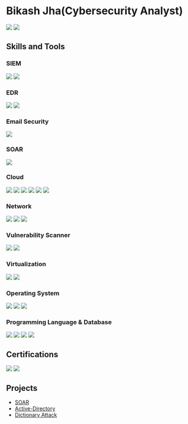 # Bikash Jha(Cybersecurity Analyst)
<a href="https://linkedin.com/in/bikashjhatech/"><img src="https://img.shields.io/badge/-LinkedIn-0072b1?&style=for-the-badge&logo=linkedin&logoColor=white" /></a>
<a href="https://medium.com/@bikashjhatech"><img src="https://img.shields.io/badge/-Medium-12100E?&style=for-the-badge&logo=medium&logoColor=white" /></a>

## Skills and Tools

### SIEM
<div>
  <img src="https://img.shields.io/badge/-Splunk-FD746C?style=for-the-badge&logo=Splunk&logoColor=white" />

  <img src="https://img.shields.io/badge/-QRadar-1A1A1A?&style=for-the-badge&logo=IBM&logoColor=white" />
</div>

### EDR
<div>
  <img src="https://img.shields.io/badge/-CrowdStrike-FC6047?&style=for-the-badge&logo=CrowdStrike&logoColor=white" />
  <img src="https://img.shields.io/badge/-SentinelOne-8E2DE2?style=for-the-badge&logo=SentinelOne&logoColor=white" />

</div>

### Email Security
<div>
  <img src="https://img.shields.io/badge/-Proofpoint-000000?style=for-the-badge&logo=Proofpoint&logoColor=white" />
</div>

### SOAR
<div>
  <img src="https://img.shields.io/badge/-Tines-6a0dad?style=for-the-badge&logo=Tines&logoColor=white" />
</div>

### Cloud
<div>
  <img src="https://img.shields.io/badge/-Azure-0078D4?&style=for-the-badge&logo=Microsoft-Azure&logoColor=white" />

  <img src="https://img.shields.io/badge/-AWS-232F3E?&style=for-the-badge&logo=Amazon-AWS&logoColor=white" />

 <img src="https://img.shields.io/badge/-Docker-2496ED?&style=for-the-badge&logo=Docker&logoColor=white" />

  <img src="https://img.shields.io/badge/-Kubernetes-326CE5?&style=for-the-badge&logo=kubernetes&logoColor=white" />

  <img src="https://img.shields.io/badge/-Ansible-EE0000?&style=for-the-badge&logo=Ansible&logoColor=white" />

  <img src="https://img.shields.io/badge/-Terraform-7F5AB6?&style=for-the-badge&logo=Terraform&logoColor=white" />

</div>

### Network
<div>
  <img src="https://img.shields.io/badge/-Wireshark-1679A7?&style=for-the-badge&logo=Wireshark&logoColor=white" />
  <img src="https://img.shields.io/badge/-FortiGate-EE3124?style=for-the-badge&logo=Fortinet&logoColor=white" />
  <img src="https://img.shields.io/badge/-Nmap-000000?style=for-the-badge&logo=Nmap&logoColor=white" />

</div>

### Vulnerability Scanner
<div>
  <img src="https://img.shields.io/badge/-Tenable-00605E?style=for-the-badge&logo=Tenable&logoColor=white" />
  <img src="https://img.shields.io/badge/-Acunetix-000000?style=for-the-badge&logo=Acunetix&logoColor=white" />
</div>

### Virtualization
<div>
  <img src="https://img.shields.io/badge/-VirtualBox-183A61?style=for-the-badge&logo=VirtualBox&logoColor=white" />
  <img src="https://img.shields.io/badge/-Kali_Linux-557C94?style=for-the-badge&logo=Kali-Linux&logoColor=white" />
</div>

### Operating System
<div>
  <img src="https://img.shields.io/badge/-Windows-0078D4?&style=for-the-badge&logo=Windows&logoColor=white" />
  <img src="https://img.shields.io/badge/-Mac-000000?&style=for-the-badge&logo=Apple&logoColor=white" />
  <img src="https://img.shields.io/badge/-Linux-FCC624?&style=for-the-badge&logo=Linux&logoColor=white" />

</div>

### Programming Language & Database
<div>
  <img src="https://img.shields.io/badge/-Python-3776AB?style=for-the-badge&logo=Python&logoColor=white" />
  <img src="https://img.shields.io/badge/-JavaScript-F7DF1E?style=for-the-badge&logo=JavaScript&logoColor=black" />
  <img src="https://img.shields.io/badge/-PowerShell-5391FE?style=for-the-badge&logo=PowerShell&logoColor=white" />
  <img src="https://img.shields.io/badge/-MySQL-4479A1?style=for-the-badge&logo=MySQL&logoColor=white" />


</div>


## Certifications
<div>
  <a href="https://www.credly.com/badges/9daffa29-503b-4c27-8b45-8720b5c9afd8"><img src="https://img.shields.io/badge/-Security%2B-FF0000?&style=for-the-badge&logo=CompTIA&logoColor=white" /><a/>
  <a href="https://www.credly.com/badges/5ea01cc5-05ee-488c-a740-5a7a427cda4e"><img src="https://img.shields.io/badge/-ISC2%20Certified%20in%20Cybersecurity%20(CC)-00AA00?style=for-the-badge&logo=ISC2&logoColor=white&labelColor=white" /><a/>
</div>

## Projects

  - <a href="https://github.com/bikashjhatech/SOAR/">SOAR </a>
  - <a href="https://github.com/bikashjhatech/Active-Directory/tree/main">Active-Directory </a>
  - <a href="https://github.com/bikashjhatech/dictionary-attack/tree/master/">Dictionary Attack </a>
  
